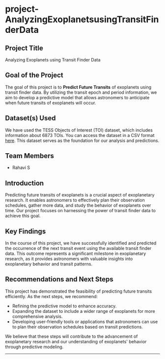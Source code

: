 # project-AnalyzingExoplanetsusingTransitFinderData

## Project Title

Analyzing Exoplanets using Transit Finder Data

## Goal of the Project

The goal of this project is to **Predict Future Transits** of exoplanets using transit finder data. By utilizing the transit epoch and period information, we aim to develop a predictive model that allows astronomers to anticipate when future transits of exoplanets will occur.

## Dataset(s) Used

We have used the TESS Objects of Interest (TOI) dataset, which includes information about 6873 TOIs. You can access the dataset in a CSV format [here](https://astro.swarthmore.edu/transits/toi_targets.csv). This dataset serves as the foundation for our analysis and predictions.

## Team Members

- Rahavi S

## Introduction

Predicting future transits of exoplanets is a crucial aspect of exoplanetary research. It enables astronomers to effectively plan their observation schedules, gather more data, and study the behavior of exoplanets over time. Our project focuses on harnessing the power of transit finder data to achieve this goal.

## Key Findings

In the course of this project, we have successfully identified and predicted the occurrence of the next transit event using the available transit finder data. This outcome represents a significant milestone in exoplanetary research, as it provides astronomers with valuable insights into exoplanetary behavior and transit patterns.

## Recommendations and Next Steps

This project has demonstrated the feasibility of predicting future transits efficiently. As the next steps, we recommend:

- Refining the predictive model to enhance accuracy.
- Expanding the dataset to include a wider range of exoplanets for more comprehensive analysis.
- Developing user-friendly tools or applications that astronomers can use to plan their observation schedules based on transit predictions.

We believe that these steps will contribute to the advancement of exoplanetary research and our understanding of exoplanets' behavior through predictive modeling.

---


